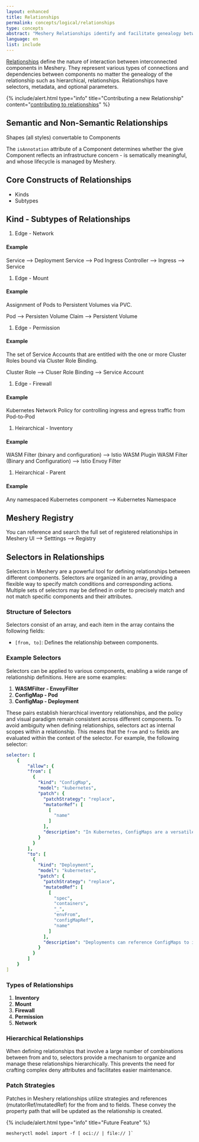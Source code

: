 ```yaml
---
layout: enhanced
title: Relationships
permalink: concepts/logical/relationships
type: concepts
abstract: "Meshery Relationships identify and facilitate genealogy between Components."
language: en
list: include
---
```


[Relationships](https://github.com/meshery/meshery/tree/master/server/meshmodel/relationships) define the nature of interaction between interconnected components in Meshery. They represent various types of connections and dependencies between components no matter the genealogy of the relationship such as hierarchical,  relationships. Relationships have selectors, metadata, and optional parameters.

{% include/alert.html type="info" title="Contributing a new Relationship" content="<a href='https://docs.meshery.io/project/contributing/contributing-models#contribute-to-meshmodel-relationships'>contributing to relationships</a>" %}

## Semantic and Non-Semantic Relationships

Shapes (all styles) convertable to Components

The `isAnnotation` attribute of a Component determines whether the give Component reflects an infrastructure concern - is sematically meaningful, and whose lifecycle is managed by Meshery.

## Core Constructs of Relationships

- Kinds
- Subtypes

## Kind - Subtypes of Relationships

1. Edge - Network

#### Example

Service --> Deployment
Service --> Pod
Ingress Controller --> Ingress --> Service

1. Edge - Mount

#### Example

Assignment of Pods to Persistent Volumes via PVC.

Pod --> Persisten Volume Claim --> Persistent Volume

1. Edge - Permission

#### Example

The set of Service Accounts that are entitled with the one or more Cluster Roles bound via Cluster Role Binding.

Cluster Role --> Cluser Role Binding --> Service Account

1. Edge - Firewall

#### Example

Kubernetes Network Policy for controlling ingress and egress traffic from Pod-to-Pod

1. Heirarchical - Inventory

#### Example

WASM Filter (binary and configuration) --> Istio WASM Plugin
WASM Filter (Binary and Configuration) --> Istio Envoy Filter

1. Heirarchical - Parent

#### Example

Any namespaced Kubernetes component --> Kubernetes Namespace

## Meshery Registry

You can reference and search the full set of registered relationships in Meshery UI --> Setttings --> Registry

## Selectors in Relationships

Selectors in Meshery are a powerful tool for defining relationships between different components. Selectors are organized in an array, providing a flexible way to specify match conditions and  corresponding actions. Multiple sets of selectors may be defined in order to precisely match and not match specific components and their attributes.

### Structure of Selectors

Selectors consist of an array, and each item in the array contains the following fields:

- `[from, to]`: Defines the relationship between components.


### Example Selectors

Selectors can be applied to various components, enabling a wide range of relationship definitions. Here are some examples:

1. **WASMFilter - EnvoyFilter**
2. **ConfigMap - Pod**
3. **ConfigMap - Deployment**

These pairs establish hierarchical inventory relationships, and the policy and visual paradigm remain consistent across different components. To avoid ambiguity when defining relationships, selectors act as internal scopes within a relationship. This means that the `from` and `to` fields are evaluated within the context of the selector. For example, the following selector:

```yaml
selector: [
    {
        "allow": {
        "from": [
          {
            "kind": "ConfigMap",
            "model": "kubernetes",
            "patch": {
              "patchStrategy": "replace",
              "mutatorRef": [
                [
                  "name"
                ]
              ],
              "description": "In Kubernetes, ConfigMaps are a versatile resource that can be referenced by various other resources to provide configuration data to applications or other Kubnernetes resources.\n\nBy referencing ConfigMaps in these various contexts, you can centralize and manage configuration data more efficiently, allowing for easier updates, versioning, and maintenance of configurations in a Kubernetes environment."
            }
          }
        ],
        "to": [
          {
            "kind": "Deployment",
            "model": "kubernetes",
            "patch": {
              "patchStrategy": "replace",
              "mutatedRef": [
                [
                  "spec",
                  "containers",
                  "_",
                  "envFrom",
                  "configMapRef",
                  "name"
                ]
              ],
              "description": "Deployments can reference ConfigMaps to inject configuration data into the Pods they manage. This is useful for maintaining consistent configuration across replica sets.\n\nThe keys from the ConfigMap will be exposed as environment variables to the containers within the pods managed by the Deployment."
            }
          }
        ]
    }
]
```

### Types of Relationships
1. **Inventory** 
2. **Mount** 
3. **Firewall** 
4. **Permission**
5. **Network**

### Hierarchical Relationships

When defining relationships that involve a large number of combinations between from and to, selectors provide a mechanism to organize and manage these relationships hierarchically. This prevents the need for crafting complex deny attributes and facilitates easier maintenance.

### Patch Strategies

Patches in Meshery relationships utilize strategies and references (mutatorRef/mutatedRef) for the from and to fields. These convey the property path that will be updated as the relationship is created.

{% include/alert.html type="info" title="Future Feature" %}

```
mesheryctl model import -f [ oci:// | file:// ]`
```
